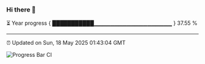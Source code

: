 ### Hi there 👋

⏳ Year progress { ███████████▁▁▁▁▁▁▁▁▁▁▁▁▁▁▁▁▁▁▁ } 37.55 %

---

⏰ Updated on Sun, 18 May 2025 01:43:04 GMT

![Progress Bar CI](https://github.com/liununu/liununu/workflows/Progress%20Bar%20CI/badge.svg)
